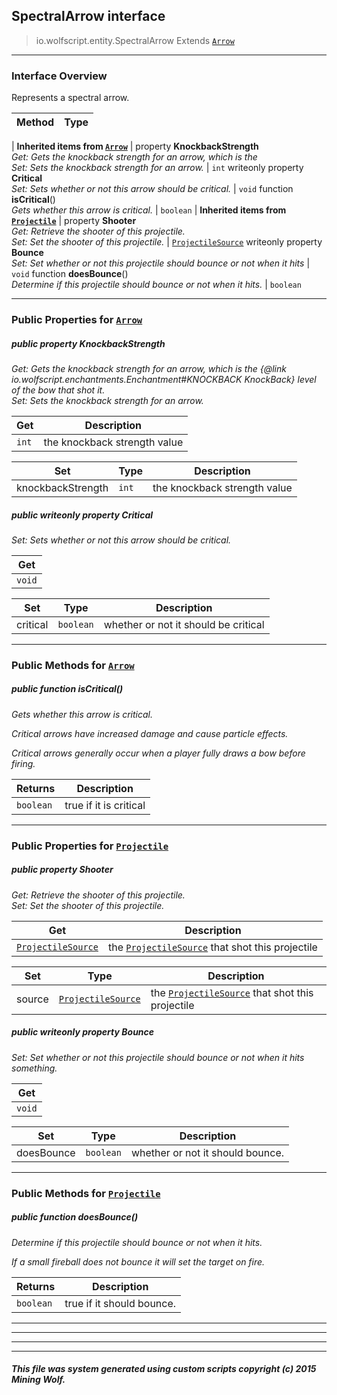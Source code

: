 ## SpectralArrow __interface__

>io.wolfscript.entity.SpectralArrow
>Extends [`Arrow`](Arrow.md)

---

### Interface Overview

Represents a spectral arrow.

Method | Type   
--- | :--- 
 |
__Inherited items from [`Arrow`](Arrow.md)__ |
  property __KnockbackStrength__ <br> _Get: Gets the knockback strength for an arrow, which is the<br>Set: Sets the knockback strength for an arrow._ | `int`
 writeonly property __Critical__ <br> _Set: Sets whether or not this arrow should be critical._ | `void`
 function __isCritical__() <br> _Gets whether this arrow is critical._ | `boolean`
 |
__Inherited items from [`Projectile`](Projectile.md)__ |
  property __Shooter__ <br> _Get: Retrieve the shooter of this projectile.<br>Set: Set the shooter of this projectile._ | [`ProjectileSource`](../projectiles/ProjectileSource.md)
 writeonly property __Bounce__ <br> _Set: Set whether or not this projectile should bounce or not when it hits_ | `void`
 function __doesBounce__() <br> _Determine if this projectile should bounce or not when it hits._ | `boolean`







---


### Public Properties for [`Arrow`](Arrow.md)

##### <a id='knockbackstrength'></a>public   property __KnockbackStrength__

_Get: Gets the knockback strength for an arrow, which is the {@link io.wolfscript.enchantments.Enchantment#KNOCKBACK KnockBack} level of the bow that shot it.<br>Set: Sets the knockback strength for an arrow._

Get | Description
--- | --- 
`int` | the knockback strength value

Set | Type | Description  
--- | --- | --- 
knockbackStrength | `int` | the knockback strength value


##### <a id='critical'></a>public  writeonly property __Critical__

_Set: Sets whether or not this arrow should be critical._

Get | 
--- | 
`void` |

Set | Type | Description  
--- | --- | --- 
critical | `boolean` | whether or not it should be critical


---

### Public Methods for [`Arrow`](Arrow.md)

##### <a id='iscritical'></a>public  function __isCritical__()

_Gets whether this arrow is critical. <p> Critical arrows have increased damage and cause particle effects. <p> Critical arrows generally occur when a player fully draws a bow before firing._

Returns | Description
--- | --- 
`boolean` | true if it is critical


---

### Public Properties for [`Projectile`](Projectile.md)

##### <a id='shooter'></a>public   property __Shooter__

_Get: Retrieve the shooter of this projectile.<br>Set: Set the shooter of this projectile._

Get | Description
--- | --- 
[`ProjectileSource`](../projectiles/ProjectileSource.md) | the [`ProjectileSource`](../projectiles/ProjectileSource.md) that shot this projectile

Set | Type | Description  
--- | --- | --- 
source | [`ProjectileSource`](../projectiles/ProjectileSource.md) | the [`ProjectileSource`](../projectiles/ProjectileSource.md) that shot this projectile


##### <a id='bounce'></a>public  writeonly property __Bounce__

_Set: Set whether or not this projectile should bounce or not when it hits something._

Get | 
--- | 
`void` |

Set | Type | Description  
--- | --- | --- 
doesBounce | `boolean` | whether or not it should bounce.


---

### Public Methods for [`Projectile`](Projectile.md)

##### <a id='doesbounce'></a>public  function __doesBounce__()

_Determine if this projectile should bounce or not when it hits. <p> If a small fireball does not bounce it will set the target on fire._

Returns | Description
--- | --- 
`boolean` | true if it should bounce.


---
---


---


---


##### This file was system generated using custom scripts copyright (c) 2015 Mining Wolf.
	

